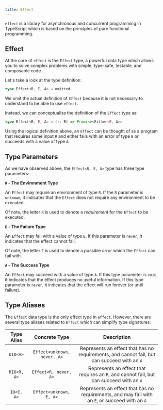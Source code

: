 ```yaml
---
title: Effect
---
```


`effect` is a library for asynchronous and concurrent programming in TypeScript which is based on the principles of pure functional programming.

## Effect

At the core of `effect` is the `Effect` type, a powerful data type which allows you to solve complex problems with simple, type-safe, testable, and composable code.

Let's take a look at the type definition:

```typescript
type Effect<R, E, A> = omitted.
```

We omit the actual definition of `Effect` because it is not necessary to understand to be able to use `effect`.

Instead, we can conceptualize the definition of the `Effect` type as:

```typescript
type Effect<R, E, A> = (r: R) => Promise<Either<E, A>>
```

Using the logical definition above, an `Effect` can be thought of as a program that requires some input `R` and either fails with an error of type `E` or succeeds with a value of type `A`.

## Type Parameters

As we have observed above, the `Effect<R, E, A>` type has three type parameters:

**`R` - The Environment Type**

An `Effect` may require an environment of type `R`. If the `R` parameter is `unknown`, it indicates that the `Effect` does not require any environment to be executed.

Of note, the letter `R` is used to denote a *requirement* for the `Effect` to be executed.

**`E` - The Failure Type**

An `Effect` may fail with a value of type `E`. If this parameter is `never`, it indicates that the effect cannot fail.

Of note, the letter `E` is used to denote a possible *error* which the `Effect` can fail with.

**`A` - The Success Type**

An `Effect` may succeed with a value of type `A`. If this type parameter is `void`, it indicates that the effect produces no useful information. If this type parameter is `never`, it indicates that the effect will run forever (or until failure).

## Type Aliases

The `Effect` data type is the only effect type in `effect`. However, there are several type aliases related to `Effect` which can simplify type signatures:

| Type Alias  | Concrete Type               | Description                                                                                     |
|:-----------:|:---------------------------:|:-----------------------------------------------------------------------------------------------:|
| `UIO<A>`    | `Effect<unknown, never, A>` | Represents an effect that has no requirements, and cannot fail, but can succeed with an `A`     |
| `RIO<R, A>` | `Effect<R, never, A>`       | Represents an effect that requires an `R`, and cannot fail, but can succeed with an `A`         |
| `IO<E, A>`  | `Effect<unknown, E, A>`     | Represents an effect that has no requirements, and may fail with an `E`, or succeed with an `A` |
